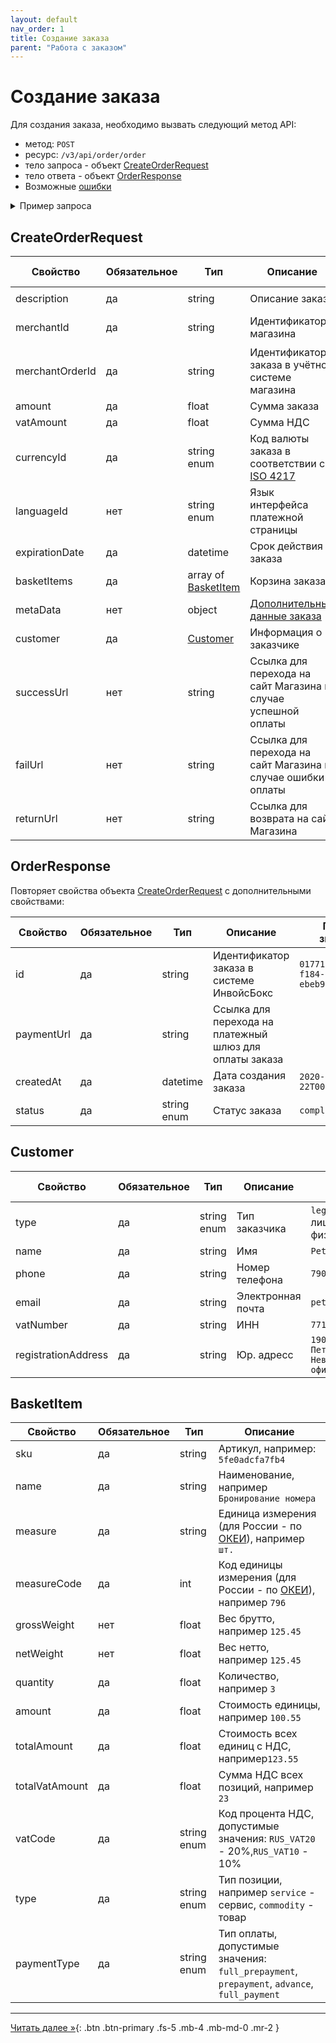 ```yaml
---
layout: default
nav_order: 1
title: Создание заказа
parent: "Работа с заказом"
---
```


# Создание заказа

Для создания заказа, необходимо вызвать следующий метод API:

- метод: `POST`
- ресурс: `/v3/api/order/order`
- тело запроса - объект [CreateOrderRequest](#createorderrequest)
- тело ответа - объект [OrderResponse](#orderresponse)
- Возможные [ошибки](/docs/dictionary/error/)

<details>
  <summary>Пример запроса</summary>
<section markdown="1">
``` json
POST https://api.stage.k8s.invbox.ru/v3/api/order/order
Authorization: Bearer b37c4c689295904ed21eee5d9a48d42e
Content-Type: application/json
Accept: application/json
{
  "merchantId": "01771534-196a-1105-839a-82422289d6d9",
  "merchantOrderId": "m-1608560079",
  "amount": 371.88,
  "successUrl": "https://merchant.ru/order/xxx?result=success",
  "failUrl": "https://merchant.ru/order/xxx?result=fail",
  "returnUrl": "https://merchant.ru/order/xxx?result=return",
  "vatAmount": 61.98,
  "basketItems": [
    {
      "sku": "5fe0adcfa7fb4",
      "name": "Бронирование номера",
      "measure": "шт.",
      "measureCode": 796,
      "grossWeight": 0,
      "netWeight": 0,
      "quantity": 3,
      "amount": 123.96,
      "amountWoVat": 103.3,
      "totalAmount": 371.88,
      "totalVatAmount": 61.98,
      "vatCode": "RUS_VAT20",
      "type": "service",
      "paymentType": "full_prepayment"
    }
  ],
  "metaData": {
    "@type": "LodgingReservation",
    "reservationId": "abc456",
    "reservationStatus": "https://schema.org/ReservationConfirmed",
    "underName": {
      "@type": "Person",
      "name": "John Smith"
    },
    "reservationFor": {
      "@type": "LodgingBusiness",
      "name": "Hilton San Francisco Union Square",
      "address": {
        "@type": "PostalAddress",
        "streetAddress": "333 O'Farrell St",
        "addressLocality": "San Francisco",
        "addressRegion": "CA",
        "postalCode": "94102",
        "addressCountry": "US"
      },
      "telephone": "415-771-1400"
    },
    "checkinTime": "2017-04-11T16:00:00-08:00",
    "checkoutTime": "2017-04-13T11:00:00-08:00"
  },
  "expirationDate": "2020-12-22T00:00:00+00:00",
  "languageId": "RU",
  "currencyId": "RUB",
  "description": "Оплата номера в отеле",
  "customer": {
    "type": "private",
    "name": "Peter",
    "phone": "79001112233",
    "email": "peter@domain.com",
    "vatNumber": "",
    "registrationAddress": ""
  }
}
```
</section>
</details>

## CreateOrderRequest

| Свойство        | Обязательное | Тип                                 | Описание                                              | Пример значения 
| --------------- | -------------|------------------------------------ | ----------------------------------------------------- | ----------------
| description     | да           | string                              | Описание заказа                                       | `Оплата номера в отеле`
| merchantId      | да           | string                              | Идентификатор магазина                                | `01771534-1a57-f184-dee3-ebeb91dded76`
| merchantOrderId | да           | string                              | Идентификатор заказа в учётной системе магазина       | `O-12345`
| amount          | да           | float                               | Сумма заказа                                          | `19658.45`
| vatAmount       | да           | float                               | Сумма НДС                                             | `156.56`
| currencyId      | да           | string enum                         | Код валюты заказа в соответствии с [ISO 4217](/docs/dictionary/iso4217/) | `RUB`
| languageId      | нет          | string enum                         | Язык интерфейса платежной страницы                    | `RU`, `EN`
| expirationDate  | да           | datetime                            | Срок действия заказа                                  | `2020-12-22T00:00:00+00:00`
| basketItems     | да           | array of [BasketItem](#basketitem)  | Корзина заказа                                        |
| metaData        | нет          | object                              | [Дополнительные данные заказа](/docs/order/metadata/) |
| customer        | да           | [Customer](#customer)               | Информация о заказчике                                |
| successUrl      | нет          | string                              | Ссылка для перехода на сайт Магазина в случае успешной оплаты |
| failUrl         | нет          | string                              | Ссылка для перехода на сайт Магазина в случае ошибки оплаты   |
| returnUrl       | нет          | string                              | Ссылка для возврата на сайт Магазина                          |


## OrderResponse

Повторяет свойства объекта [CreateOrderRequest](#createorderrequest) с дополнительными свойствами: 

| Свойство        | Обязательное | Тип         | Описание                                                | Пример значения
| --------------- | -------------|------------ | ------------------------------------------------------- | ----------------
| id              | да           | string      | Идентификатор заказа в системе ИнвойсБокс               | `01771534-1a57-f184-dee3-ebeb91dded75`
| paymentUrl      | да           | string      | Ссылка для перехода на платежный шлюз для оплаты заказа |
| createdAt       | да           | datetime    | Дата создания заказа                                    | `2020-12-22T00:00:00+00:00`
| status          | да           | string enum | Статус заказа                                           | `completed`

## Customer

| Свойство            | Обязательное | Тип                | Описание          | Пример значения 
| ------------------- | ------------ | ------------------ | ----------------- | --------------- 
| type                | да           | string enum        | Тип заказчика     | `legal` - юр. лицо, `private` - физ лицо
| name                | да           | string             | Имя               | `Peter`
| phone               | да           | string             | Номер телефона    | `79001112233`
| email               | да           | string             | Электронная почта | `peter@domain.com`
| vatNumber           | да           | string             | ИНН               | `7710044140`
| registrationAddress | да           | string             | Юр. адресс        | `190000, Санкт-Петербург, Невский пр. 147, офис 321`

## BasketItem

| Свойство       |  Обязательное |Тип          | Описание |
| -------------- | ------------- | ----------- | -------- |
| sku            | да            | string      | Артикул, например: `5fe0adcfa7fb4`
| name           | да            | string      | Наименование, например `Бронирование номера`
| measure        | да            | string      | Единица измерения (для России - по [ОКЕИ](/docs/dictionary/okei/)), например `шт.`
| measureCode    | да            | int         | Код единицы измерения (для России - по [ОКЕИ](/docs/dictionary/okei/)), например `796`
| grossWeight    | нет           | float       | Вес брутто, например `125.45`
| netWeight      | нет           | float       | Вес нетто, например `125.45`
| quantity       | да            | float       | Количество, например `3`
| amount         | да            | float       | Стоимость единицы, например `100.55`
| totalAmount    | да            | float       | Стоимость всех единиц с НДС, например`123.55`
| totalVatAmount | да            | float       | Сумма НДС всех позиций, например `23`
| vatCode        | да            | string enum | Код процента НДС, допустимые значения: `RUS_VAT20` - 20%,`RUS_VAT10` - 10%
| type           | да            | string enum | Тип позиции, например `service` - сервис, `commodity` - товар
| paymentType    | да            | string enum | Тип оплаты, допустимые значения: `full_prepayment`, `prepayment`, `advance`, `full_payment`

---

[Читать далее &raquo;](/docs/order/get){: .btn .btn-primary .fs-5 .mb-4 .mb-md-0 .mr-2 }
